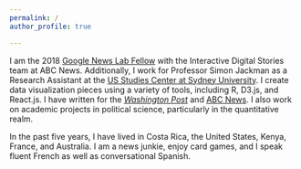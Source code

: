 ```yaml
---
permalink: /
author_profile: true

---
```


I am the 2018 [Google News Lab Fellow](https://newslab.withgoogle.com/fellowship) with the Interactive Digital Stories team at ABC News. Additionally, I work for Professor Simon Jackman as a Research Assistant at the [US Studies Center at Sydney University](https://ussc.edu.au). I create data visualization pieces using a variety of tools, including R, D3.js, and React.js. I have written for the [*Washington Post*](https://www.washingtonpost.com/news/monkey-cage/wp/2017/10/25/we-finally-know-the-results-of-papua-new-guineas-elections/?utm_term=.a1cc038a4649) and [ABC News](http://www.abc.net.au/news/2018-01-19/donald-trump-remains-popular-with-republicans-after-a-year/9333378). I also work on academic projects in political science, particularly in the quantitative realm. 

In the past five years, I have lived in Costa Rica, the United States, Kenya, France, and Australia. I am a news junkie, enjoy card games, and I speak fluent French as well as conversational Spanish.




